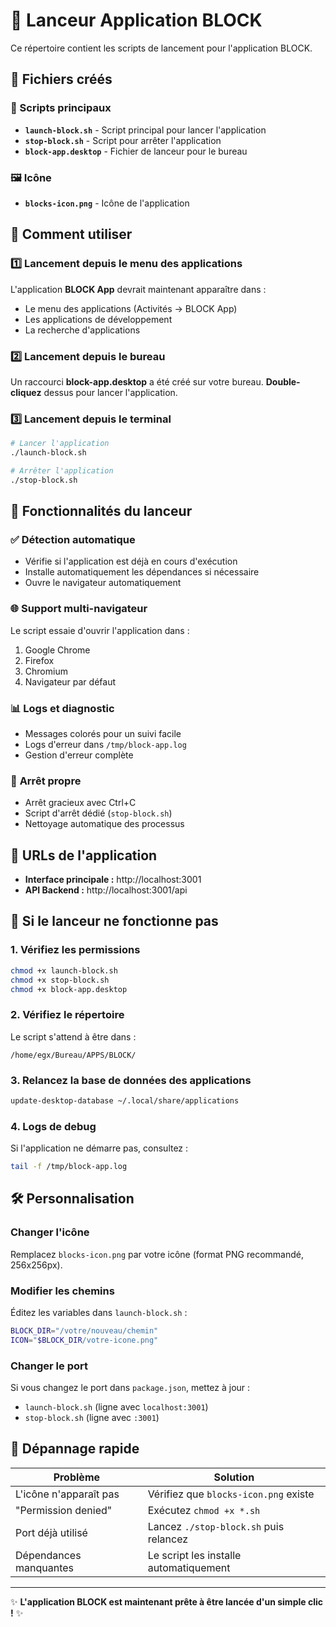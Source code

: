 # 🚀 Lanceur Application BLOCK

Ce répertoire contient les scripts de lancement pour l'application BLOCK.

## 📁 Fichiers créés

### 🎯 Scripts principaux
- **`launch-block.sh`** - Script principal pour lancer l'application
- **`stop-block.sh`** - Script pour arrêter l'application
- **`block-app.desktop`** - Fichier de lanceur pour le bureau

### 🖼️ Icône
- **`blocks-icon.png`** - Icône de l'application

## 🚀 Comment utiliser

### 1️⃣ Lancement depuis le menu des applications
L'application **BLOCK App** devrait maintenant apparaître dans :
- Le menu des applications (Activités → BLOCK App)
- Les applications de développement
- La recherche d'applications

### 2️⃣ Lancement depuis le bureau
Un raccourci **block-app.desktop** a été créé sur votre bureau.
**Double-cliquez** dessus pour lancer l'application.

### 3️⃣ Lancement depuis le terminal
```bash
# Lancer l'application
./launch-block.sh

# Arrêter l'application
./stop-block.sh
```

## 🔧 Fonctionnalités du lanceur

### ✅ **Détection automatique**
- Vérifie si l'application est déjà en cours d'exécution
- Installe automatiquement les dépendances si nécessaire
- Ouvre le navigateur automatiquement

### 🌐 **Support multi-navigateur**
Le script essaie d'ouvrir l'application dans :
1. Google Chrome
2. Firefox
3. Chromium
4. Navigateur par défaut

### 📊 **Logs et diagnostic**
- Messages colorés pour un suivi facile
- Logs d'erreur dans `/tmp/block-app.log`
- Gestion d'erreur complète

### 🛑 **Arrêt propre**
- Arrêt gracieux avec Ctrl+C
- Script d'arrêt dédié (`stop-block.sh`)
- Nettoyage automatique des processus

## 🎨 URLs de l'application

- **Interface principale :** http://localhost:3001
- **API Backend :** http://localhost:3001/api

## 🔄 Si le lanceur ne fonctionne pas

### 1. Vérifiez les permissions
```bash
chmod +x launch-block.sh
chmod +x stop-block.sh
chmod +x block-app.desktop
```

### 2. Vérifiez le répertoire
Le script s'attend à être dans :
```
/home/egx/Bureau/APPS/BLOCK/
```

### 3. Relancez la base de données des applications
```bash
update-desktop-database ~/.local/share/applications
```

### 4. Logs de debug
Si l'application ne démarre pas, consultez :
```bash
tail -f /tmp/block-app.log
```

## 🛠️ Personnalisation

### Changer l'icône
Remplacez `blocks-icon.png` par votre icône (format PNG recommandé, 256x256px).

### Modifier les chemins
Éditez les variables dans `launch-block.sh` :
```bash
BLOCK_DIR="/votre/nouveau/chemin"
ICON="$BLOCK_DIR/votre-icone.png"
```

### Changer le port
Si vous changez le port dans `package.json`, mettez à jour :
- `launch-block.sh` (ligne avec `localhost:3001`)
- `stop-block.sh` (ligne avec `:3001`)

## 🎯 Dépannage rapide

| Problème | Solution |
|----------|----------|
| L'icône n'apparaît pas | Vérifiez que `blocks-icon.png` existe |
| "Permission denied" | Exécutez `chmod +x *.sh` |
| Port déjà utilisé | Lancez `./stop-block.sh` puis relancez |
| Dépendances manquantes | Le script les installe automatiquement |

---

✨ **L'application BLOCK est maintenant prête à être lancée d'un simple clic !** ✨ 